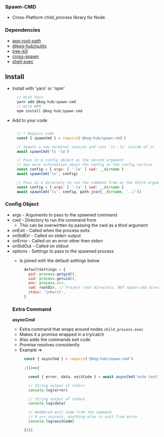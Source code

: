 ### Spawn-CMD
  * Cross-Platform child_process library for Node

### Dependencies
* [app-root-path](https://github.com/inxilpro/node-app-root-path)
* [@keg-hub/jsutils](https://github.com/keghub/@keg-hub/jsutils)
* [tree-kill](https://github.com/pkrumins/node-tree-kill)
* [cross-spawn](https://github.com/moxystudio/node-cross-spawn)
* [shell-exec](https://github.com/tiaanduplessis/shell-exec)

## Install

  * Install with 'yarn' or 'npm'
    ```js
      // With Yarn
      yarn add @keg-hub/spawn-cmd
      // With NPM
      npm install @keg-hub/spawn-cmd
    ```
  * Add to your code
    ```js

      // * Require code
      const { spawnCmd } = require('@keg-hub/spawn-cmd')

      // Spawns a new terminal session and runs `ls -la` inside of it
      await spawnCmd('ls -la')

      // Pass in a config object as the second argument
      // See more information about the config in the config section
      const config = { args: [ '-la' ] cwd: __dirname }
      await spawnCmd('ls', config)

      // Pass in a directory to run the command from as the third argument
      const config = { args: [ '-la' ] cwd: __dirname }
      await spawnCmd('ls', config, path.join(__dirname, '../'))

    ```

### Config Object
  * args <Array> - Arguments to pass to the spawned command
  * cwd - Directory to run the command from
    * This can be overwirtten by passing the cwd as a third argument
  * onExit <Function> - Called when the process exits
  * onStdErr <Function> - Called on stderr output
  * onError <Function> - Called on an error other then stderr
  * onStdOut <Function> - Called on stdout
  * options <Object> - Settings to pass to the spawned process
    * Is joined with the default settings below
      ```js
        defaultSettings = {
          gid: process.getgid(),
          uid: process.getuid(),
          env: process.env,
          cwd: rootDir, // Project root directory, NOT spawn-cmd directory
          stdio: 'inherit',
        }
      ```

### Extra Command
 **asyncCmd**
  * Extra command that wraps around nodes `child_process.exec`
  * Makes it a promise wrapped in a try/catch
  * Also adds the commands exit code
  * Promise resolves consistently
  * Example => 
      ```js
        const { asyncCmd } = require('@keg-hub/spawn-cmd')
        
        ;(()=>{

          const { error, data, exitCode } = await asyncCmd('echo test')

          // String output of stderr
          console.log(error)

          // String output of stdout
          console.log(data)

          // Numbered exit code from the command
          // 0 === success, anything else is exit from error
          console.log(exitCode)

        })()
        

      ```